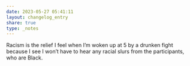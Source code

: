 ```yaml
---
date: 2023-05-27 05:41:11
layout: changelog_entry
share: true
type: _notes
---
```

Racism is the relief I feel when I’m woken up at 5 by a drunken fight because I see I won’t have to hear any racial slurs from the participants, who are Black. 
